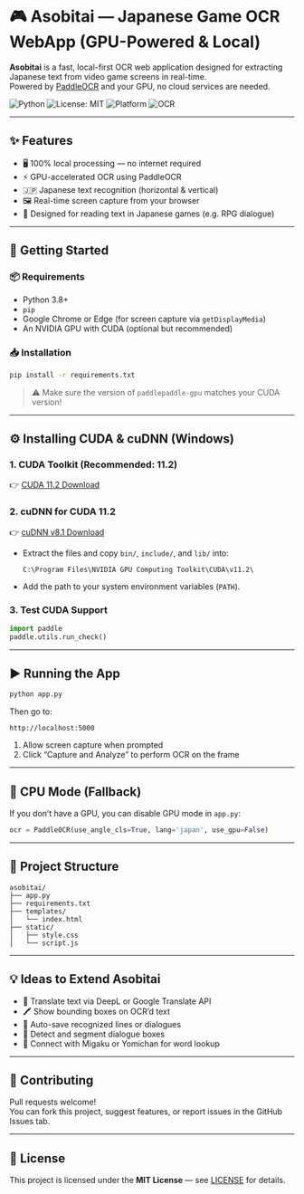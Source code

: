 # 🎮 Asobitai — Japanese Game OCR WebApp (GPU-Powered & Local)

**Asobitai** is a fast, local-first OCR web application designed for extracting Japanese text from video game screens in real-time.  
Powered by [PaddleOCR](https://github.com/PaddlePaddle/PaddleOCR) and your GPU, no cloud services are needed.

![Python](https://img.shields.io/badge/Python-3.8+-blue)
![License: MIT](https://img.shields.io/badge/License-MIT-green)
![Platform](https://img.shields.io/badge/Platform-Windows%20%7C%20Linux-lightgrey)
![OCR](https://img.shields.io/badge/OCR-PaddleOCR-orange)

---

## ✨ Features

- 🖥️ 100% local processing — no internet required
- ⚡ GPU-accelerated OCR using PaddleOCR
- 🇯🇵 Japanese text recognition (horizontal & vertical)
- 🖼️ Real-time screen capture from your browser
- 💬 Designed for reading text in Japanese games (e.g. RPG dialogue)

---

## 🚀 Getting Started

### 📦 Requirements

- Python 3.8+
- `pip`
- Google Chrome or Edge (for screen capture via `getDisplayMedia`)
- An NVIDIA GPU with CUDA (optional but recommended)

### 📥 Installation

```bash
pip install -r requirements.txt
```

> ⚠ Make sure the version of `paddlepaddle-gpu` matches your CUDA version!

---

## ⚙️ Installing CUDA & cuDNN (Windows)

### 1. CUDA Toolkit (Recommended: 11.2)
👉 [CUDA 11.2 Download](https://developer.nvidia.com/cuda-11.2.2-download-archive)

### 2. cuDNN for CUDA 11.2
👉 [cuDNN v8.1 Download](https://developer.nvidia.com/rdp/cudnn-archive)

- Extract the files and copy `bin/`, `include/`, and `lib/` into:
  ```
  C:\Program Files\NVIDIA GPU Computing Toolkit\CUDA\v11.2\
  ```
- Add the path to your system environment variables (`PATH`).

### 3. Test CUDA Support

```python
import paddle
paddle.utils.run_check()
```

---

## ▶️ Running the App

```bash
python app.py
```

Then go to:

```
http://localhost:5000
```

1. Allow screen capture when prompted  
2. Click “Capture and Analyze” to perform OCR on the frame

---

## 🧪 CPU Mode (Fallback)

If you don’t have a GPU, you can disable GPU mode in `app.py`:

```python
ocr = PaddleOCR(use_angle_cls=True, lang='japan', use_gpu=False)
```

---

## 📁 Project Structure

```
asobitai/
├── app.py
├── requirements.txt
├── templates/
│   └── index.html
├── static/
│   ├── style.css
│   └── script.js
```

---

## 💡 Ideas to Extend Asobitai

- 🔄 Translate text via DeepL or Google Translate API
- 🖍️ Show bounding boxes on OCR’d text
- 💾 Auto-save recognized lines or dialogues
- 🧠 Detect and segment dialogue boxes
- 🧩 Connect with Migaku or Yomichan for word lookup

---

## 🤝 Contributing

Pull requests welcome!  
You can fork this project, suggest features, or report issues in the GitHub Issues tab.

---

## 📄 License

This project is licensed under the **MIT License** — see [LICENSE](./LICENSE) for details.
